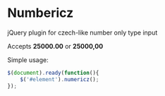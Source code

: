 Numbericz
=========

jQuery plugin for czech-like number only type input 


Accepts **25000.00** or **25000,00** 


Simple usage: 

```javascript
$(document).ready(function(){
    $('#element').numericz();
});

``` 
